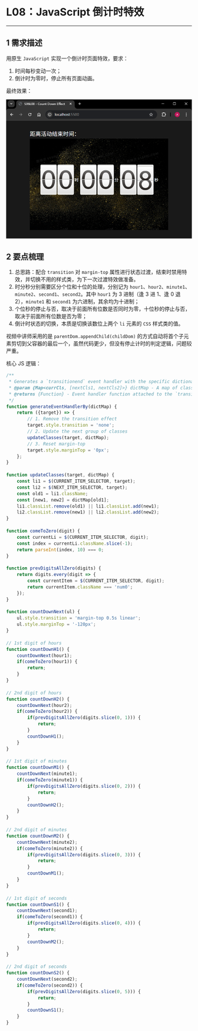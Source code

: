 # L08：JavaScript 倒计时特效

---

## 1 需求描述

用原生 `JavaScript` 实现一个倒计时页面特效，要求：

1. 时间每秒变动一次；
2. 倒计时为零时，停止所有页面动画。

最终效果：

![](../assets/8.1.png)



## 2 要点梳理

1. 总思路：配合 `transition` 对 `margin-top` 属性进行状态过渡，结束时禁用特效，并切换不用的样式类，为下一次过渡特效做准备。
2. 时分秒分别需要区分个位和十位的处理，分别记为 `hour1`、`hour2`、`minute1`、`minute2`、`second1`、`second2`。其中 `hour1` 为 3 进制（逢 3 进 1、逢 0 退 2），`minute1` 和 `second1` 为六进制，其余均为十进制；
3. 个位秒的停止与否，取决于前面所有位数是否同时为零，十位秒的停止与否，取决于前面所有位数是否为零；
4. 倒计时状态的切换，本质是切换该数位上两个 `li` 元素的 `CSS` 样式类的值。

视频中讲师采用的是 `parentDom.appendChild(childDom)` 的方式自动将首个子元素剪切到父容器的最后一个，虽然代码更少，但没有停止计时的判定逻辑，问题较严重。

核心 JS 逻辑：

```js
/**
 * Generates a `transitionend` event handler with the specific dictionary map of class names.
 * @param {Map<currCls, [nextCls1, nextCls2]>} dictMap - A map of class names to their next group of class names.
 * @returns {Function} - Event handler function attached to the `transitionend` event.
 */
function generateEventHandlerBy(dictMap) {
    return ({target}) => {
        // 1. Remove the transition effect
        target.style.transition = 'none';
        // 2. Update the next group of classes
        updateClasses(target, dictMap);
        // 3. Reset margin-top
        target.style.marginTop = '0px';
    };
}

function updateClasses(target, dictMap) {
    const li1 = $(CURRENT_ITEM_SELECTOR, target);
    const li2 = $(NEXT_ITEM_SELECTOR, target);
    const old1 = li1.className;
    const [new1, new2] = dictMap[old1];
    li1.classList.remove(old1) || li1.classList.add(new1);
    li2.classList.remove(new1) || li2.classList.add(new2);
}

function comeToZero(digit) {
    const currentLi = $(CURRENT_ITEM_SELECTOR, digit);
    const index = currentLi.className.slice(-1);
    return parseInt(index, 10) === 0;
}

function prevDigitsAllZero(digits) {
    return digits.every(digit => {
        const currentItem = $(CURRENT_ITEM_SELECTOR, digit);
        return currentItem.className === 'num0';
    });
}

function countDownNext(ul) {
    ul.style.transition = 'margin-top 0.5s linear';
    ul.style.marginTop = '-120px';
}

// 1st digit of hours
function countDownH1() {
    countDownNext(hour1);
    if(comeToZero(hour1)) {
        return;
    }
}

// 2nd digit of hours
function countDownH2() {
    countDownNext(hour2);
    if(comeToZero(hour2)) {
        if(prevDigitsAllZero(digits.slice(0, 1))) {
            return;
        }
        countDownH1();
    }
}

// 1st digit of minutes
function countDownM1() {
    countDownNext(minute1);
    if(comeToZero(minute1)) {
        if(prevDigitsAllZero(digits.slice(0, 2))) {
            return;
        }
        countDownH2();
    }
}

// 2nd digit of minutes
function countDownM2() {
    countDownNext(minute2);
    if(comeToZero(minute2)) {
        if(prevDigitsAllZero(digits.slice(0, 3))) {
            return;
        }
        countDownM1();
    }
}

// 1st digit of seconds
function countDownS1() {
    countDownNext(second1);
    if(comeToZero(second1)) {
        if(prevDigitsAllZero(digits.slice(0, 4))) {
            return;
        }
        countDownM2();
    }
}

// 2nd digit of seconds
function countDownS2() {
    countDownNext(second2);
    if(comeToZero(second2)) {
        if(prevDigitsAllZero(digits.slice(0, 5))) {
            return;
        }
        countDownS1();
    }
}
```

